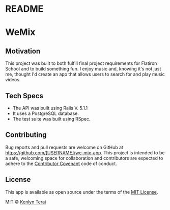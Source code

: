 # README

# WeMix
## Motivation
This project was built to both fulfill final project requirements for Flatiron School and to build something fun. I enjoy music and, knowing it's not just me, thought I'd create an app that allows users to search for and play music videos.

## Tech Specs
* The API was built using Rails V. 5.1.1
* It uses a PostgreSQL database.
* The test suite was built using RSpec.

## Contributing
Bug reports and pull requests are welcome on GitHub at https://github.com/[USERNAME]/we-mix-app. This project is intended to be a safe, welcoming space for collaboration and contributors are expected to adhere to the [Contributor Covenant](http://contributor-covenant.org) code of conduct.

## License
This app is available as open source under the terms of the [MIT License](http://opensource.org/licenses/MIT).

MIT © [Kenlyn Terai](2020)
